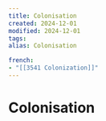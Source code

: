 ```yaml
---
title: Colonisation
created: 2024-12-01
modified: 2024-12-01
tags: 
alias: Colonisation

french:
- "[[3541 Colonization]]"
---
```

# Colonisation
